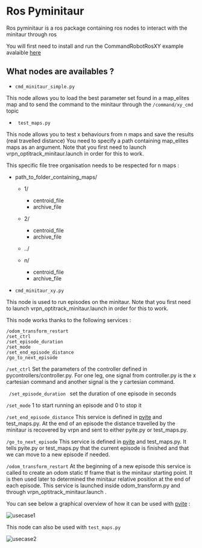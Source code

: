 # Ros Pyminitaur
Ros pyminitaur is a ros package containing ros nodes to interact with the minitaur through ros

You will first need to install and run the CommandRobotRosXY example avalaible [here](https://gitlab.inria.fr/resibots/minitaur_sdk.git)

## What nodes are availables ?

* ``` cmd_minitaur_simple.py ```

This node allows you to load the best parameter set found in a map_elites map and to send the command to the minitaur through the  ``` /command/xy_cmd ``` topic

* ``` test_maps.py```

This node allows you to test x behaviours from n maps and save the results (real travelled distance)
You need to specify a path containing map_elites maps as an argument. Note that you first need to launch vrpn_optitrack_minitaur.launch in order for this to work.


This specific file tree organisation needs to be respected for n maps :

- path_to_folder_containing_maps/
  - 1/
    - centroid_file
    - archive_file
  - 2/
    - centroid_file
    - archive_file
  - ../

  - n/
    - centroid_file
    - archive_file


* ``` cmd_minitaur_xy.py ```

This node is used to run episodes on the minitaur. Note that you first need to launch vrpn_optitrack_minitaur.launch in order for this to work.

This node works thanks to the following services :

```
/odom_transform_restart
/set_ctrl
/set_episode_duration
/set_mode
/set_end_episode_distance
/go_to_next_episode
```

``` /set_ctrl ``` Set the parameters of the controller defined in pycontrollers/controller.py.
For one leg, one signal from controller.py is the x cartesian command and another signal is the y cartesian command.

``` /set_episode_duration ``` set the duration of one episode in seconds

``` /set_mode ``` 1 to start running an episode and 0 to stop it

``` /set_end_episode_distance ``` This service is defined in [pyite](https://gitlab.inria.fr/resibots/pyite.git) and test_maps.py. At the end of an episode the distance travelled by the minitaur is recovered by vrpn and sent to either pyite.py or test_maps.py.


``` /go_to_next_episode ``` This service is defined in [pyite](https://gitlab.inria.fr/resibots/pyite.git) and test_maps.py. It tells pyite.py or test_maps.py that the current episode is finished and that we can move to a new episode if needed.

``` /odom_transform_restart ``` At the beginning of a new episode this service is called to create an odom static tf frame that is the minitaur starting point. It is then used later to determined the minitaur relative position at the end of each episode. This service is launched inside odom_transform.py and through vrpn_optitrack_minitaur.launch .

You can see below a graphical overview of how it can be used with [pyite](https://gitlab.inria.fr/resibots/pyite.git)  :

![usecase1](miscs/cmd_minitaur_xy.jpg)

This node can also be used with ``` test_maps.py ```

![usecase2](miscs/cmd_minitaur_xy2.jpg)
